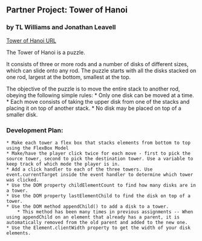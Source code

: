 ## Partner Project: Tower of Hanoi
### by TL Williams and Jonathan Leavell

[Tower of Hanoi URL](https://tlwilliams895.github.io/tower_of_hanoi_js/)

The Tower of Hanoi is a puzzle.

It consists of three or more rods and a number of disks of different sizes, which can slide onto any rod. The puzzle starts with all the disks stacked on one rod, largest at the bottom, smallest at the top.

The objective of the puzzle is to move the entire stack to another rod, obeying the following simple rules:
    * Only one disk can be moved at a time.
    * Each move consists of taking the upper disk from one of the stacks and placing it on top of another stack.
    * No disk may be placed on top of a smaller disk.

### Development Plan:
    * Make each tower a flex box that stacks elements from bottom to top using the FlexBox Model
    * Make/have the player click twice for each move - first to pick the source tower, second to pick the destination tower. Use a variable to keep track of which mode the player is in.
    * Add a click handler to each of the three towers. Use event.currentTarget inside the event handler to determine which tower was clicked.
    * Use the DOM property childElementCount to find how many disks are in a tower.
    * Use the DOM property lastElementChild to find the disk on top of a tower.
    * Use the DOM method appendChild() to add a disk to a tower.
        * This method has been many times in previous assignments -- When using appendChild on an element that already has a parent, it is automatically removed from the old parent and added to the new one.
    * Use the Element.clientWidth property to get the width of your disk elements.
